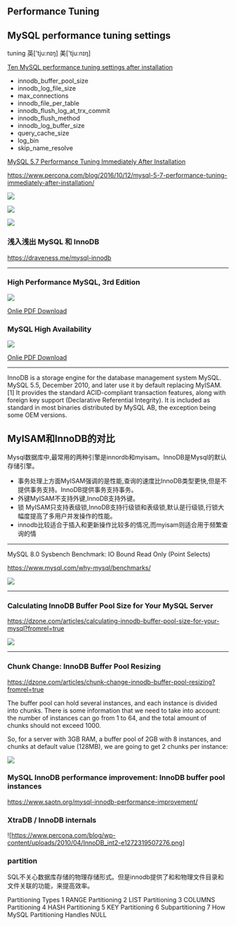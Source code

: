 
## Performance Tuning

## MySQL performance tuning settings
tuning	英['tju:nɪŋ]   美['tju:nɪŋ]

[Ten MySQL performance tuning settings after installation](https://www.percona.com/blog/2014/01/28/10-mysql-performance-tuning-settings-after-installation/)

- innodb_buffer_pool_size
- innodb_log_file_size
- max_connections
- innodb_file_per_table
- innodb_flush_log_at_trx_commit
- innodb_flush_method
- innodb_log_buffer_size
- query_cache_size
- log_bin
- skip_name_resolve


[MySQL 5.7 Performance Tuning Immediately After Installation](https://www.percona.com/blog/2016/10/12/mysql-5-7-performance-tuning-immediately-after-installation/)

https://www.percona.com/blog/2016/10/12/mysql-5-7-performance-tuning-immediately-after-installation/

![](https://www.percona.com/blog/wp-content/uploads/2016/10/Screen-Shot-2016-10-03-at-12.49.22-PM.png)

![](https://www.percona.com/blog/wp-content/uploads/2016/10/Screen-Shot-2016-10-03-at-12.48.13-PM.png)

![](https://www.percona.com/blog/wp-content/uploads/2016/10/Screen-Shot-2016-10-03-at-12.43.52-PM.png)



### 浅入浅出 MySQL 和 InnoDB

https://draveness.me/mysql-innodb

---

### High Performance MySQL, 3rd Edition

![](https://covers.oreillystatic.com/images/0636920022343/lrg.jpg)

[Onlie PDF Download](http://file.allitebooks.com/20150428/High%20Performance%20MySQL,%203rd%20Edition.pdf)


### MySQL High Availability
![](https://covers.oreillystatic.com/images/9780596807290/lrg.jpg)


[Onlie PDF Download](http://file.allitebooks.com/20150430/MySQL%20High%20Availability.pdf)

---

InnoDB is a storage engine for the database management system MySQL. MySQL 5.5, December 2010, and later use it by default replacing MyISAM.[1] It provides the standard ACID-compliant transaction features, along with foreign key support (Declarative Referential Integrity). It is included as standard in most binaries distributed by MySQL AB, the exception being some OEM versions.

## MyISAM和InnoDB的对比 
Mysql数据库中,最常用的两种引擎是innordb和myisam。InnoDB是Mysql的默认存储引擎。
- 事务处理上方面MyISAM强调的是性能,查询的速度比InnoDB类型更快,但是不提供事务支持。InnoDB提供事务支持事务。
- 外键MyISAM不支持外键,InnoDB支持外键。
- 锁 MyISAM只支持表级锁,InnoDB支持行级锁和表级锁,默认是行级锁,行锁大幅度提高了多用户并发操作的性能。
- innodb比较适合于插入和更新操作比较多的情况,而myisam则适合用于频繁查询的情

---

MySQL 8.0 Sysbench Benchmark: IO Bound Read Only (Point Selects)

https://www.mysql.com/why-mysql/benchmarks/

![](https://www.mysql.com/common/images/benchmarks/mysql_80_benchmarks_readonly.png)

---
### Calculating InnoDB Buffer Pool Size for Your MySQL Server

https://dzone.com/articles/calculating-innodb-buffer-pool-size-for-your-mysql?fromrel=true

![](https://scalegrid.io/blog/wp-content/uploads/2018/01/chart.png)

---
### Chunk Change: InnoDB Buffer Pool Resizing

https://dzone.com/articles/chunk-change-innodb-buffer-pool-resizing?fromrel=true

The buffer pool can hold several instances, and each instance is divided into chunks. There is some information that we need to take into account: the number of instances can go from 1 to 64, and the total amount of chunks should not exceed 1000.

So, for a server with 3GB RAM, a buffer pool of 2GB with 8 instances, and chunks at default value (128MB), we are going to get 2 chunks per instance:


![](https://www.percona.com/blog/wp-content/uploads/2018/04/bp8instances.png)

### MySQL InnoDB performance improvement: InnoDB buffer pool instances

https://www.saotn.org/mysql-innodb-performance-improvement/


### XtraDB / InnoDB internals
![https://www.percona.com/blog/wp-content/uploads/2010/04/InnoDB_int2-e1272319507276.png]


### partition
SQL不关心数据库存储的物理存储形式。但是innodb提供了和和物理文件目录和文件关联的功能，来提高效率。


Partitioning Types
 1 RANGE Partitioning
 2 LIST Partitioning
 3 COLUMNS Partitioning
 4 HASH Partitioning
 5 KEY Partitioning
 6 Subpartitioning
 7 How MySQL Partitioning Handles NULL


